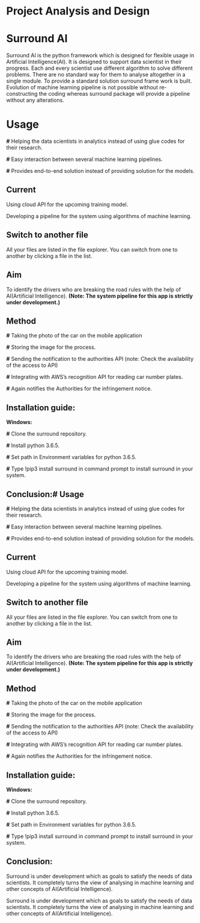 # Project Analysis and Design
# Surround AI

Surround AI is the python framework which is designed for flexible usage in Artificial Intelligence(AI). It is designed to support data scientist in their progress. Each and every scientist use different algorithm to solve different problems. There are no standard way for them to analyse altogether in a single module. To provide a standard solution surround frame work is built. Evolution of machine learning pipeline is not possible without re-constructing the coding whereas surround package will provide a pipeline without any alterations.

# Usage

**#** Helping the data scientists in analytics instead of using glue codes for their research.

**#** Easy interaction between several machine learning pipelines.

**#** Provides end-to-end solution instead of providing solution for the models.

##  Current
Using cloud API for the upcoming training model.

Developing a pipeline for the system using algorithms of machine learning.
## Switch to another file

All your files are listed in the file explorer. You can switch from one to another by clicking a file in the list.

## Aim

To identify the drivers who are breaking the road rules with the help of AI(Artificial Intelligence).
**(Note: The system pipeline for this app is strictly under development.)**


## Method

**#** Taking the photo of the car on the mobile application

**#** Storing the image for the process.

**#** Sending the notification to the authorities API (note: Check the availability of the access to API)

**#** Integrating with AWS’s recognition API for reading car number plates.

**#** Again notifies the Authorities for the infringement notice.

## Installation guide:

**Windows:**

**#** Clone the surround repository.

**#** Install python 3.6.5.

**#** Set path in Environment variables for python 3.6.5.

**#** Type !pip3 install surround in command prompt to install surround in your system.


## Conclusion:# Usage

**#** Helping the data scientists in analytics instead of using glue codes for their research.

**#** Easy interaction between several machine learning pipelines.

**#** Provides end-to-end solution instead of providing solution for the models.

##  Current
Using cloud API for the upcoming training model.

Developing a pipeline for the system using algorithms of machine learning.
## Switch to another file

All your files are listed in the file explorer. You can switch from one to another by clicking a file in the list.

## Aim

To identify the drivers who are breaking the road rules with the help of AI(Artificial Intelligence).
**(Note: The system pipeline for this app is strictly under development.)**


## Method

**#** Taking the photo of the car on the mobile application

**#** Storing the image for the process.

**#** Sending the notification to the authorities API (note: Check the availability of the access to API)

**#** Integrating with AWS’s recognition API for reading car number plates.

**#** Again notifies the Authorities for the infringement notice.

## Installation guide:

**Windows:**

**#** Clone the surround repository.

**#** Install python 3.6.5.

**#** Set path in Environment variables for python 3.6.5.

**#** Type !pip3 install surround in command prompt to install surround in your system.


## Conclusion:

Surround is under development which as goals to satisfy the needs of data scientists. It completely turns the view of analysing in machine learning and other concepts of AI(Artificial Intelligence).

Surround is under development which as goals to satisfy the needs of data scientists. It completely turns the view of analysing in machine learning and other concepts of AI(Artificial Intelligence).




